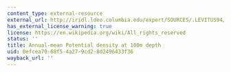 ```yaml
---
content_type: external-resource
external_url: http://iridl.ldeo.columbia.edu/expert/SOURCES/.LEVITUS94/.ANNUAL/.potdens/%28kg/m3%29unitconvert/1000/sub/precip_colors/DATA/21/22/23/24/25/26/27/27.5/VALUES/figviewer.html?my.help=more+options&map.Z.plotvalue=100.&map.Y.units=degree_north&map.Y.plotlast=90N&map.url=X+Y+fig-+colors+|+contours+land+-fig&map.domain=+%7B+/potdens+28+23+plotrange+/Z+100.+plotvalue+X+91.25+521.25+plotrange+Y+-90+90+plotrange+%7D&map.domainparam=+/plotaxislength+700+psdef+/plotborder+72+psdef+/XOVY+null+psdef&map.zoom=Zoom&map.Y.plotfirst=90S&map.X.plotfirst=91.25&map.X.units=degree_east&map.X.modulus=360&map.X.plotlast=521.25&map.potdens.plotfirst=28&map.potdens.units=kg/m3&map.potdens.plotlast=23&map.newurl.grid0=X&map.newurl.grid1=Y&map.newurl.land=draw+land&map.newurl.plot=colors+|+contours&map.plotaxislength=700&map.plotborder=72&map.fnt=Helvetica&map.fntsze=16&map.XOVY=auto&map.color_smoothing=auto&map.iftime=25&map.mftime=25&map.fftime=200
has_external_license_warning: true
license: https://en.wikipedia.org/wiki/All_rights_reserved
status: ''
title: Annual-mean Potential density at 100m depth
uid: 0efcea70-68f5-4a27-9cd2-8d2496433f36
wayback_url: ''
---
```

